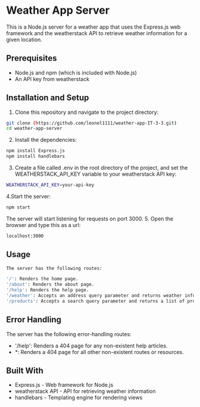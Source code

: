 # Weather App Server

This is a Node.js server for a weather app that uses the Express.js web framework and the weatherstack API to retrieve weather information for a given location.

## Prerequisites

* Node.js and npm (which is included with Node.js)
* An API key from weatherstack

## Installation and Setup
1. Clone this repository and navigate to the project directory:

```bash
git clone (https://github.com/leonel1111/weather-app-IT-3-3.git)
cd weather-app-server
```
2. Install the dependencies:
```bash
npm install Express.js
npm install handlebars
```
3. Create a file called .env in the root directory of the project, and set the WEATHERSTACK_API_KEY variable to your weatherstack API key:

```bash
WEATHERSTACK_API_KEY=your-api-key
```
4.Start the server:
```bash
npm start
```
The server will start listening for requests on port 3000.
5. Open the browser and type this as a url:

```bash 
localhost:3000
```

## Usage

```bash
The server has the following routes:

'/': Renders the home page.
'/about': Renders the about page.
'/help': Renders the help page.
'/weather': Accepts an address query parameter and returns weather information for that location.
'/products': Accepts a search query parameter and returns a list of products.
```

## Error Handling

The server has the following error-handling routes:

* '/help': Renders a 404 page for any non-existent help articles.
* *: Renders a 404 page for all other non-existent routes or resources.



## Built With

* Express.js - Web framework for Node.js
* weatherstack API - API for retrieving weather information
* handlebars - Templating engine for rendering views

